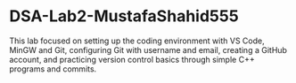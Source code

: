 # DSA-Lab2-MustafaShahid555
This lab focused on setting up the coding environment with VS Code, MinGW and Git, configuring Git with username and email, creating a GitHub account, and practicing version control basics through simple C++ programs and commits.
